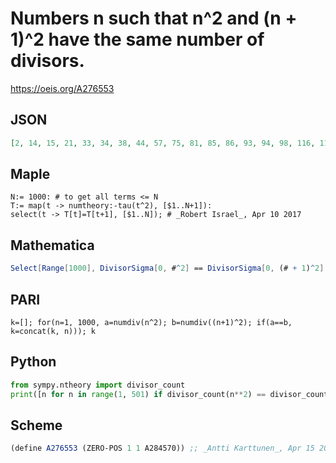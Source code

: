 # Numbers n such that n^2 and \(n \+ 1\)^2 have the same number of divisors\.
https://oeis.org/A276553
## JSON
```JSON
[2, 14, 15, 21, 33, 34, 38, 44, 57, 75, 81, 85, 86, 93, 94, 98, 116, 118, 122, 133, 135, 141, 142, 145, 147, 158, 171, 177, 201, 202, 205, 213, 214, 217, 218, 230, 244, 253, 272, 285, 296, 298, 301, 302, 326, 332, 334, 375, 381, 387, 393, 394, 405, 429, 434, 445]
```
## Maple
```Maple
N:= 1000: # to get all terms <= N
T:= map(t -> numtheory:-tau(t^2), [$1..N+1]):
select(t -> T[t]=T[t+1], [$1..N]); # _Robert Israel_, Apr 10 2017
```
## Mathematica
```Mathematica
Select[Range[1000], DivisorSigma[0, #^2] == DivisorSigma[0, (# + 1)^2] &]
```
## PARI
```PARI
k=[]; for(n=1, 1000, a=numdiv(n^2); b=numdiv((n+1)^2); if(a==b, k=concat(k, n))); k
```
## Python
```Python
from sympy.ntheory import divisor_count
print([n for n in range(1, 501) if divisor_count(n**2) == divisor_count((n + 1)**2)]) # _Indranil Ghosh_, Apr 10 2017
```
## Scheme
```Scheme
(define A276553 (ZERO-POS 1 1 A284570)) ;; _Antti Karttunen_, Apr 15 2017
```
